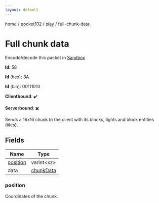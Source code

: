```yaml
---
layout: default
---
```


[home](/)  /  [pocket102](/protocol/pocket102)  /  [play](/protocol/pocket102/play)  /  full-chunk-data

# Full chunk data

Encode/decode this packet in [Sandbox](../../../sandbox/pocket102#Play.FullChunkData)

**Id**: 58

**Id** (hex): 3A

**Id** (bin): 00111010

**Clientbound**: ✔️

**Serverbound**: ✖️

Sends a 16x16 chunk to the client with its blocks, lights and block entities (tiles).

## Fields

Name | Type
---|---
[position](#position) | varint&lt;xz&gt;
data | [chunkData](/protocol/pocket102/types/chunk-data)

### position

Coordinates of the chunk.
